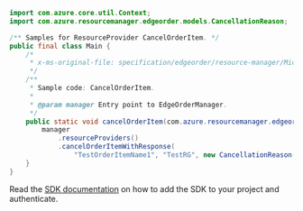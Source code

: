 ```java
import com.azure.core.util.Context;
import com.azure.resourcemanager.edgeorder.models.CancellationReason;

/** Samples for ResourceProvider CancelOrderItem. */
public final class Main {
    /*
     * x-ms-original-file: specification/edgeorder/resource-manager/Microsoft.EdgeOrder/stable/2021-12-01/examples/CancelOrderItem.json
     */
    /**
     * Sample code: CancelOrderItem.
     *
     * @param manager Entry point to EdgeOrderManager.
     */
    public static void cancelOrderItem(com.azure.resourcemanager.edgeorder.EdgeOrderManager manager) {
        manager
            .resourceProviders()
            .cancelOrderItemWithResponse(
                "TestOrderItemName1", "TestRG", new CancellationReason().withReason("Order cancelled"), Context.NONE);
    }
}
```

Read the [SDK documentation](https://github.com/Azure/azure-sdk-for-java/blob/azure-resourcemanager-edgeorder_1.0.0-beta.1/sdk/edgeorder/azure-resourcemanager-edgeorder/README.md) on how to add the SDK to your project and authenticate.

